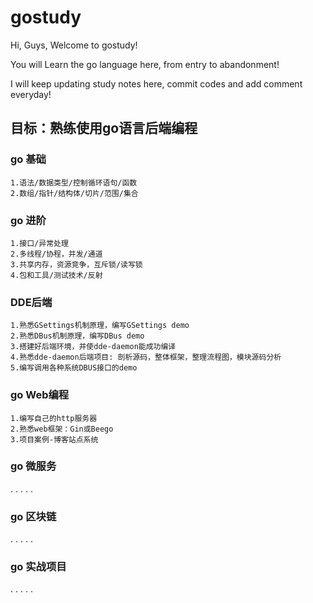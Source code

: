 gostudy
===========================

Hi, Guys, Welcome to gostudy!

You will Learn the go language here, from entry to abandonment!

I will keep updating study notes here, commit codes and add comment everyday!



## 目标：熟练使用go语言后端编程


### go 基础

	1.语法/数据类型/控制循环语句/函数 
	2.数组/指针/结构体/切片/范围/集合 

### go 进阶

	1.接口/异常处理
	2.多线程/协程，并发/通道
	3.共享内存，资源竞争，互斥锁/读写锁
	4.包和工具/测试技术/反射

### DDE后端

	1.熟悉GSettings机制原理，编写GSettings demo
	2.熟悉DBus机制原理，编写DBus demo
	3.搭建好后端环境，并使dde-daemon能成功编译
	4.熟悉dde-daemon后端项目: 剖析源码，整体框架，整理流程图，模块源码分析
	5.编写调用各种系统DBUS接口的demo
	
### go Web编程

	1.编写自己的http服务器
	2.熟悉web框架：Gin或Beego
	3.项目案例-博客站点系统
	
### go 微服务

.
.
.
.
.

### go 区块链

.
.
.
.
.

### go 实战项目

.
.
.
.
.

